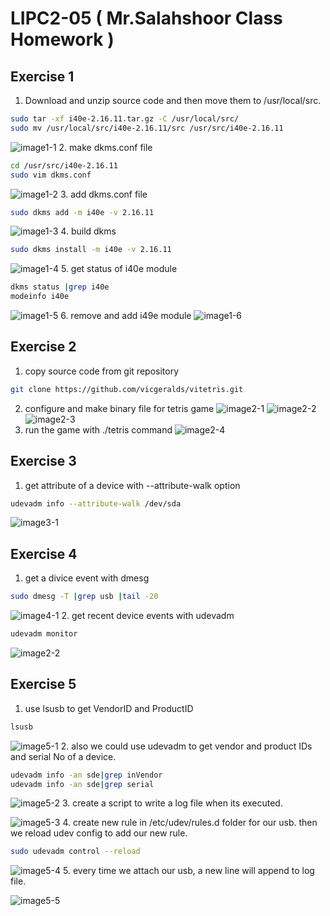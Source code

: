 # LIPC2-05 ( Mr.Salahshoor Class Homework )

## Exercise 1
1. Download and unzip source code and then move them to /usr/local/src. 

```bash
sudo tar -xf i40e-2.16.11.tar.gz -C /usr/local/src/
sudo mv /usr/local/src/i40e-2.16.11/src /usr/src/i40e-2.16.11
```
![image1-1](assets/1-1.png)
2. make dkms.conf file
```bash
cd /usr/src/i40e-2.16.11
sudo vim dkms.conf
```
![image1-2](assets/1-2.png)
3. add dkms.conf file
```bash
sudo dkms add -m i40e -v 2.16.11
```
![image1-3](assets/1-3.png)
4. build dkms 
```bash
sudo dkms install -m i40e -v 2.16.11
```
![image1-4](assets/1-4.png)
5. get status of i40e module
```bash
dkms status |grep i40e
modeinfo i40e
```
![image1-5](assets/1-5.png)
6. remove and add i49e module 
![image1-6](assets/1-6.png)

## Exercise 2
1. copy source code from git repository 
```bash
git clone https://github.com/vicgeralds/vitetris.git
```
2. configure and make binary file for tetris game
![image2-1](assets/2-1.png)
![image2-2](assets/2-2.png)
![image2-3](assets/2-3.png)
3. run the game with ./tetris command
![image2-4](assets/2-4.png)

## Exercise 3
1. get attribute of a device with --attribute-walk option
```bash
udevadm info --attribute-walk /dev/sda
```
![image3-1](assets/3-1.png)

## Exercise 4
1. get a divice event with dmesg
```bash
sudo dmesg -T |grep usb |tail -20
```
![image4-1](assets/4-1.png)
2. get recent device events with udevadm
```bash
udevadm monitor
```
![image2-2](assets/4-2.png)


## Exercise 5
1. use lsusb to get VendorID and ProductID
```bash
lsusb
```
![image5-1](assets/5-1.png)
2. also we could use udevadm to get vendor and product IDs and serial No of a device.
```bash
udevadm info -an sde|grep inVendor
udevadm info -an sde|grep serial
```
![image5-2](assets/5-2.png)
3. create a script to write a log file when its executed.

![image5-3](assets/5-3.png)
4. create new rule in /etc/udev/rules.d folder for our usb. then we reload udev config to add our new rule.
```bash
sudo udevadm control --reload
```
![image5-4](assets/5-4.png)
5. every time we attach our usb, a new line will append to log file.

![image5-5](assets/5-5.png)
